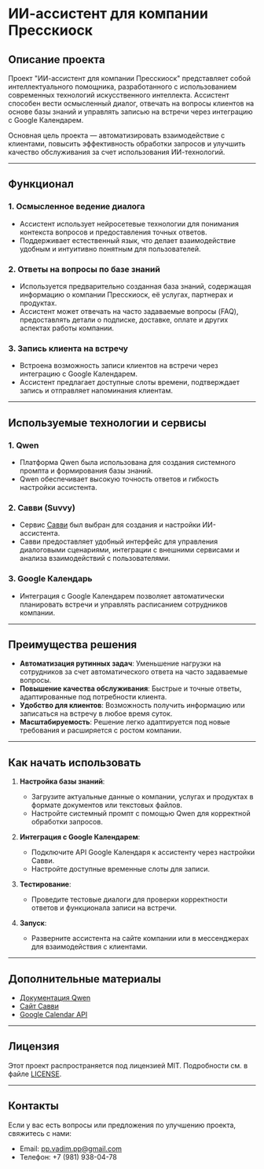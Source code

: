 # ИИ-ассистент для компании Пресскиоск

## Описание проекта

Проект "ИИ-ассистент для компании Пресскиоск" представляет собой интеллектуального помощника, разработанного с использованием современных технологий искусственного интеллекта. Ассистент способен вести осмысленный диалог, отвечать на вопросы клиентов на основе базы знаний и управлять записью на встречи через интеграцию с Google Календарем.

Основная цель проекта — автоматизировать взаимодействие с клиентами, повысить эффективность обработки запросов и улучшить качество обслуживания за счет использования ИИ-технологий.

---

## Функционал

### 1. **Осмысленное ведение диалога**
   - Ассистент использует нейросетевые технологии для понимания контекста вопросов и предоставления точных ответов.
   - Поддерживает естественный язык, что делает взаимодействие удобным и интуитивно понятным для пользователей.

### 2. **Ответы на вопросы по базе знаний**
   - Используется предварительно созданная база знаний, содержащая информацию о компании Пресскиоск, её услугах, партнерах и продуктах.
   - Ассистент может отвечать на часто задаваемые вопросы (FAQ), предоставлять детали о подписке, доставке, оплате и других аспектах работы компании.

### 3. **Запись клиента на встречу**
   - Встроена возможность записи клиентов на встречи через интеграцию с Google Календарем.
   - Ассистент предлагает доступные слоты времени, подтверждает запись и отправляет напоминания клиентам.

---

## Используемые технологии и сервисы

### 1. **Qwen**
   - Платформа Qwen была использована для создания системного промпта и формирования базы знаний.
   - Qwen обеспечивает высокую точность ответов и гибкость настройки ассистента.

### 2. **Савви (Suvvy)**
   - Сервис [Савви](https://suvvy.ai/) был выбран для создания и настройки ИИ-ассистента.
   - Савви предоставляет удобный интерфейс для управления диалоговыми сценариями, интеграции с внешними сервисами и анализа взаимодействий с пользователями.

### 3. **Google Календарь**
   - Интеграция с Google Календарем позволяет автоматически планировать встречи и управлять расписанием сотрудников компании.

---

## Преимущества решения

- **Автоматизация рутинных задач**: Уменьшение нагрузки на сотрудников за счет автоматического ответа на часто задаваемые вопросы.
- **Повышение качества обслуживания**: Быстрые и точные ответы, адаптированные под потребности клиента.
- **Удобство для клиентов**: Возможность получить информацию или записаться на встречу в любое время суток.
- **Масштабируемость**: Решение легко адаптируется под новые требования и расширяется с ростом компании.

---

## Как начать использовать

1. **Настройка базы знаний**:
   - Загрузите актуальные данные о компании, услугах и продуктах в формате документов или текстовых файлов.
   - Настройте системный промпт с помощью Qwen для корректной обработки запросов.

2. **Интеграция с Google Календарем**:
   - Подключите API Google Календаря к ассистенту через настройки Савви.
   - Настройте доступные временные слоты для записи.

3. **Тестирование**:
   - Проведите тестовые диалоги для проверки корректности ответов и функционала записи на встречи.

4. **Запуск**:
   - Разверните ассистента на сайте компании или в мессенджерах для взаимодействия с клиентами.

---

## Дополнительные материалы

- [Документация Qwen](https://qwen.com/docs)
- [Сайт Савви](https://suvvy.ai/)
- [Google Calendar API](https://developers.google.com/calendar/api)

---

## Лицензия

Этот проект распространяется под лицензией MIT. Подробности см. в файле [LICENSE](LICENSE).

---

## Контакты

Если у вас есть вопросы или предложения по улучшению проекта, свяжитесь с нами:

- Email: pp.vadim.pp@gmail.com
- Телефон: +7 (981) 938-04-78

